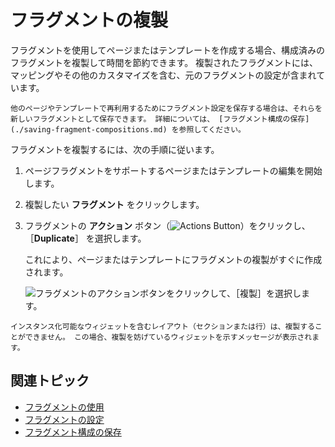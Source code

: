 # フラグメントの複製

フラグメントを使用してページまたはテンプレートを作成する場合、構成済みのフラグメントを複製して時間を節約できます。 複製されたフラグメントには、マッピングやその他のカスタマイズを含む、元のフラグメントの設定が含まれています。

```{tip}
他のページやテンプレートで再利用するためにフラグメント設定を保存する場合は、それらを新しいフラグメントとして保存できます。 詳細については、 [フラグメント構成の保存](./saving-fragment-compositions.md) を参照してください。
```

フラグメントを複製するには、次の手順に従います。

1. ページフラグメントをサポートするページまたはテンプレートの編集を開始します。

1. 複製したい **フラグメント** をクリックします。

1. フラグメントの **アクション** ボタン（![Actions Button](../../../../images/icon-widget-options.png)）をクリックし、 ［**Duplicate**］ を選択します。

   これにより、ページまたはテンプレートにフラグメントの複製がすぐに作成されます。

   ![フラグメントのアクションボタンをクリックして、［複製］を選択します。](./duplicating-fragments/images/01.png)

```{warning}
インスタンス化可能なウィジェットを含むレイアウト（セクションまたは行）は、複製することができません。 この場合、複製を妨げているウィジェットを示すメッセージが表示されます。
```

<a name="additional-information" />

## 関連トピック

* [フラグメントの使用](../using-fragments.md)
* [フラグメントの設定](../using-fragments/configuring-fragments.md)
* [フラグメント構成の保存](../using-fragments/saving-fragment-compositions.md)

